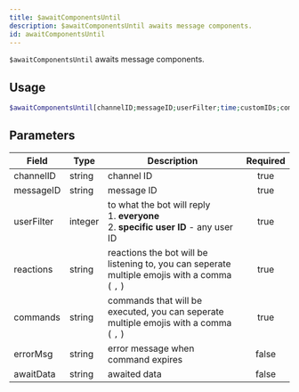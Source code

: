 ```yaml
---
title: $awaitComponentsUntil
description: $awaitComponentsUntil awaits message components.
id: awaitComponentsUntil
---
```


`$awaitComponentsUntil` awaits message components.

## Usage

```php
$awaitComponentsUntil[channelID;messageID;userFilter;time;customIDs;commands;errorMessage?;data?]
```

## Parameters

| Field      | Type    | Description                                                                                    | Required |
|------------|---------|------------------------------------------------------------------------------------------------|:--------:|
| channelID  | string  | channel ID                                                                                     |   true   |
| messageID  | string  | message ID                                                                                     |   true   |
| userFilter | integer | to what the bot will reply <br /> 1. **everyone** <br /> 2. **specific user ID** - any user ID |   true   |
| reactions  | string  | reactions the bot will be listening to, you can seperate multiple emojis with a comma ( `,` )  |   true   |
| commands   | string  | commands that will be executed, you can seperate multiple emojis with a comma ( `,` )          |   true   |
| errorMsg   | string  | error message when command expires                                                             |  false   |
| awaitData  | string  | awaited data                                                                                   |  false   |
